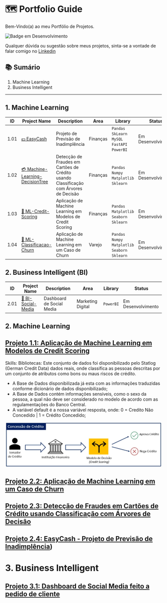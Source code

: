 
# 🗺 Portfolio Guide
Bem-Vindo(a) ao meu Portfólio de Projetos.

![Badge em Desenvolvimento](http://img.shields.io/static/v1?label=STATUS&message=EM%20DESENVOLVIMENTO&color=GREEN&?style=flat-square)

Qualquer dúvida ou sugestão sobre meus projetos, sinta-se a vontade de falar comigo no [Linkedin](https://www.linkedin.com/in/renan-cardoso-8323b151/)

## 📚 Sumário
1. Machine Learning
2. Business Intelligent

****
## 1. Machine Learning

| ID | Project Name | Description | Area | Library | Status |
|---|---|---|---|---|---|
|1.01|[:dollar: EasyCash](https://github.com/reynancs/EasyCash)|Projeto de Previsão de Inadimplência|Finanças|`Pandas` `SkLearn` `MySQL` `FastAPI` `PowerBI`|Em Desenvolvimento|
|1.02|[:credit_card: Machine-Learning-DecisionTree](https://github.com/reynancs/Machine-Learning-DecisionTree)|Detecção de Fraudes em Cartões de Crédito usando Classificação com Árvores de Decisão|Finanças|`Pandas` `Numpy` `Matplotlib` `Sklearn` | Em Desenvolvimento |
|1.03|[:bank: ML-Credit-Scoring](https://github.com/reynancs/ML-Credit-Scoring)|Aplicação de Machine Learning em Modelos de Credit Scoring|Finanças|`Pandas` `Matplotlib` `Seaborn` `Sklearn` | Em Desenvolvimento |
|1.04|[:department_store: ML-Classificacao-Churn](https://github.com/reynancs/ML-Classificacao-Churn)|Aplicação de Machine Learning em um Caso de Churn|Varejo|`Pandas` `Numpy` `Matplotlib` `Seaborn` `Sklearn` | Em Desenvolvimento |


## 2. Business Intelligent (BI)

| ID | Project Name | Description | Area | Library | Status |
|---|---|---|---|---|---|
|2.01|[:calling: BI-Social-Media](https://github.com/reynancs/BI-Social-Media)|Dashboard de Social Media |Marketing Digital|`PowerBI`|Em Desenvolvimento|



## 2. Machine Learning
## [Projeto 1.1: Aplicação de Machine Learning em Modelos de Credit Scoring](https://github.com/reynancs/Machine_Learning__Credit_Scoring)

Skills: 
Bibliotecas:
Este conjunto de dados foi disponibilizado pelo Statlog (German Credit Data) dados reais, onde classifica as pessoas descritas por um conjunto de atributos como bons ou maus riscos de crédito.
- A Base de Dados disponibilizada já esta com as informações traduzidas conforme dicionário de dados disponibilizado;
- A Base de Dados contém informações sensíveis, como o sexo da pessoa, a qual não deve ser considerado no modelo de acordo com as regulamentações do Banco Central.
- A variável default é a nossa variável resposta, onde: 0 = Credito Não Concedido | 1 = Crédito Concedido;

![Como Funciona a Concessão de Crédito](/images/concessao_credito.jpg)

## [Projeto 2.2: Aplicação de Machine Learning em um Caso de Churn](https://github.com/reynancs/Machine_Learning__Churn_Classificacao)


## [Projeto 2.3: Detecção de Fraudes em Cartões de Crédito usando Classificação com Árvores de Decisão](https://github.com/reynancs/Machine_Learning__DecisionTree)


## [Projeto 2.4: EasyCash - Projeto de Previsão de Inadimplência](https://github.com/reynancs/EasyCash))




# 3. Business Intelligent
## [Projeto 3.1: Dashboard de Social Media feito a pedido de cliente](https://github.com/reynancs/dashboardsocialmedia)


